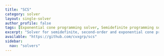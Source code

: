 ```yaml
---
title: "SCS"
category: solver
layout: single-solver
author_profile: false
tags: [Exponential cone programming solver, Semidefinite programming solver, First-order solver]
excerpt: "Solver for semidefinite, second-order and exponential cone programming"
available: "https://github.com/cvxgrp/scs"
sidebar:
  nav: "solvers"
---
```

